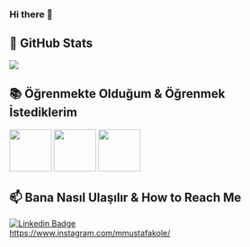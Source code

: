 ### Hi there 👋

## 📌 GitHub Stats
<p float="center">
  <img  src="https://github-readme-stats.vercel.app/api?username=kmustafa0&show_icons=true&count_private=true&hide=contribs,issues"%20alt="kmustafa0%27s%20github%20stats," />

## 📚 Öğrenmekte Olduğum & Öğrenmek İstediklerim
<code><img height="75" src="https://user-images.githubusercontent.com/92370453/147918981-e84ce704-bf8f-4a5d-a044-1d5ad991b2d0.png"></code>
<code><img height="75" src="https://user-images.githubusercontent.com/92370453/147919361-d76229bf-84dc-4f5a-bfd5-f6b9f1ff63ab.png"></code>
<code><img height="75" src="https://user-images.githubusercontent.com/92370453/147918467-c635c8e3-cfc4-4c99-8e5d-8fbdf184b634.png"></code>







## 📫 Bana Nasıl Ulaşılır & How to Reach Me
[![Linkedin Badge](https://img.shields.io/badge/mustafakole-follow%20on%20linkedin-blue?style=for-the-badge&logo=linkedin)](https://www.linkedin.com/in/kolemustafa/)  
https://www.instagram.com/mmustafakole/


<!--
**kmustafa0/kmustafa0** is a ✨ _special_ ✨ repository because its `README.md` (this file) appears on your GitHub profile.
⚡ Fun Fact
Here are some ideas to get you started:

- 🔭 I’m currently working on ...
- 🌱 I’m currently learning ...
- 👯 I’m looking to collaborate on ...
- 🤔 I’m looking for help with ...
- 💬 Ask me about ...
- 📫 How to reach me: ...
- 😄 Pronouns: ...
- ⚡ Fun fact: ...
-->
